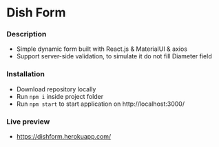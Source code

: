 # Dish Form

### Description

- Simple dynamic form built with React.js & MaterialUI & axios
- Support server-side validation, to simulate it do not fill Diameter field

### Installation

- Download repository locally
- Run ```npm i``` inside project folder
- Run ```npm start``` to start application on http://localhost:3000/

### Live preview

- https://dishform.herokuapp.com/
